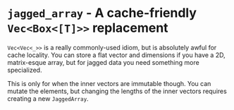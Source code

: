 # `jagged_array` - A cache-friendly `Vec<Box<[T]>>` replacement

`Vec<Vec<_>>` is a really commonly-used idiom, but is absolutely awful for cache
locality. You can store a flat vector and dimensions if you have a 2D,
matrix-esque array, but for jagged data you need something more specialized.

This is only for when the inner vectors are immutable though. You can mutate the
elements, but changing the lengths of the inner vectors requires creating a new
`JaggedArray`.
